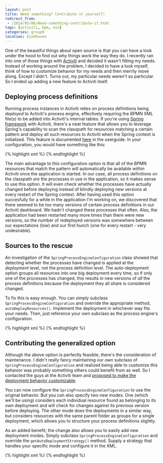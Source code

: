 ```yaml
---
layout: post
title: Need something? Contribute it yourself!
redirect_from:
 - /2014/05/06/Need-something-contribute-it.html
tags: [activiti, bpm, oss]
categories: group9
location: Eindhoven
---
```


One of the beautiful things about open source is that you can have a look under the hood to find out why things work the way they do. I recently ran into one of those things with [Activiti](http://activiti.org) and decided it wasn't fitting my needs. Instead of working around the problem, I decided to have a look myself, think of how to customize behavior for my needs and then merrily move along. Except I didn't. Turns out, my particular needs weren't so particular. So I ended up adding a new feature to Activiti itself.

## Deploying process definitions

Running process instances in Activiti relies on process definitions being *deployed* to Activiti's process engine, effectively requiring the BPMN XML file(s) to be added into Activiti's internal tables. If you're using [Spring framework](http://springframework.org) with Activiti, there's a neat feature that allows you to leverage Spring's capability to scan the classpath for resources matching a certain pattern and deploy all such resources to Activiti when the Spring context is initialized. This feature is documented [here](http://activiti.org/userguide/index.html#N109AE) in the userguide. In your configuration, you would have something like this:

{% highlight xml %}
<bean id="processEngineConfiguration" 
      class="org.activiti.spring.SpringProcessEngineConfiguration">
	<property name="deploymentResources" value="classpath*:/*.bpmn" />
</bean>
{% endhighlight %}

The main advantage to this configuration option is that all of the BPMN resources that match the pattern will automatically be available within Activiti once the application is started. In our case, all process definitions on the classpath *are* the processes in use in the application, so it makes sense to use this option. It will even check whether the processes have actually changed before deploying instead of blindly deploying new versions at every restart of the Spring context. After having used this option succesfully for a while in the application I'm working on, we discovered that there seemed to be too many versions of certain process definitions in our Activiti dashboard. We hadn't changed these processes that often. Also, the application had been restarted many more times than there were new versions, so the number of redeployed versions was somewhere between our expectations (low) and our first hunch (one for every restart - very undesirable).

## Sources to the rescue

An investigation of the <code>SpringProcessEngineConfiguration</code> class showed that detecting whether the processes have changed is applied at the *deployment* level, not the process definition level. The auto-deployment option groups all resources into one big deployment every time, so if only one of the processes has changed, this results in new versions of *all* the process definitions because the deployment they all share is considered changed.

To fix this is easy enough. You can simply subclass <code>SpringProcessEngineConfiguration</code> and override the appropriate method, <code>autoDeployResources()</code>. Implement the deployment in whichever way fits your needs. Then, just reference your own subclass as the process engine's configuration.

{% highlight xml %}
<bean id="processEngineConfiguration" 
      class="org.acme.AcmeProcessEngineConfiguration">
	<property name="deploymentResources" value="classpath*:/*.bpmn" />
</bean>
{% endhighlight %}

## Contributing the generalized option

Although the  above option is perfectly feasible, there's the consideration of maintenance. I didn't really fancy maintaining our own subclass of <code>SpringProcessEngineConfiguration</code> and realized being able to customize this behavior was probably something others could benefit from as well. So I contacted the guys at the Activiti team and [proposed to make the deployment behavior customizable](https://github.com/Activiti/Activiti/pull/253). 

You can now configure the <code>SpringProcessEngineConfiguration</code> to use the original behavior. But you can also specify two new modes. One (which we'll be using) considers each individual resource found as belonging to its own deployment and will check for changes against its previous version before deploying. The other mode does the deployments in a similar way, but considers resources with the same parent folder as groups for a single deployment, which allows you to structure your process definitions slightly. 

As an added benefit, the change also allows you to easily add new deployment modes. Simply subclass <code>SpringProcessEngineConfiguration</code> and override the <code>getAutoDeploymentStrategy()</code> method. Supply a strategy that handles your specific mode and configure it in the XML.

{% highlight xml %}
<bean id="processEngineConfiguration" 
      class="org.acme.AcmeProcessEngineConfiguration">
	<property name="deploymentResources" value="classpath*:/*.bpmn" />
	<property name="deploymentMode" value="default | single-resource | resource-parent-folder | my-custom-mode" />
</bean>
{% endhighlight %}